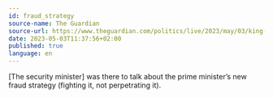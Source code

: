 ```yaml
---
id: fraud_strategy
source-name: The Guardian
source-url: https://www.theguardian.com/politics/live/2023/may/03/king-charles-iii-coronation-public-order-act-protect-conservatives-labour-pmqs-uk-politics-latest?page=with:block-645208448f082b32f8354326#block-645208448f082b32f8354326
date: 2023-05-03T11:37:56+02:00
published: true
language: en
---
```


[The security minister] was there to talk about the prime minister’s new fraud strategy (fighting it, not perpetrating it).
